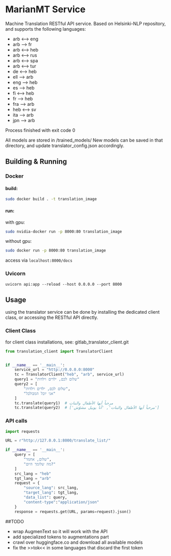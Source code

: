 
# MarianMT Service
Machine Translation RESTful API service. Based on Helsinki-NLP repository, and supports the following languages:
- arb <--> eng
- arb --> fr
- arb <--> heb
- arb <--> rus
- arb <--> spa
- arb <--> tur
- de <--> heb
- ell --> arb
- eng --> heb
- es --> heb
- fi <--> heb
- fr --> heb
- fra --> arb
- heb <--> sv
- ita --> arb
- jpn --> arb

Process finished with exit code 0


All models are stored in /trained_models/
New models can be saved in that directory, and update translator_config.json accordingly.
## Building & Running 
### Docker
#### build: 
```bash
sudo docker build . -t translation_image
```
#### run:
with gpu:
```bash
sudo nvidia-docker run -p 8000:80 translation_image
```
without gpu:
```bash
sudo docker run -p 8000:80 translation_image
```
access via ```localhost:8000/docs```

### Uvicorn
```uvicorn api:app --reload --host 0.0.0.0 --port 8000```


## Usage
using the translator service can be done by installing the dedicated client class, or accessing the RESTful API directly.
### Client Class
for client class installations, see: gitlab_translator_client.git
```python
from translation_client import TranslatorClient


if __name__ == '__main__':
    service_url = "http://0.0.0.0:8000"
    tc = TranslatorClient("heb", "arb", service_url)
    query1 = "שלום לכם, ילדים וילדות"
    query2 = [
        "שלום לכם, ילדים וילדות",
        "אני יובל המבולבל"
    ]
    tc.translate(query1)  # مرحباً أيها الأطفال والبنات
    tc.translate(query2)  # ['مرحباً أيها الأطفال والبنات', 'أنا يوبيل مشوّش']

```

### API calls
```python
import requests

URL = r"http://127.0.0.1:8000/translate_list/"

if __name__ == '__main__':
    query = [
        "שלום, אחמד",
        "מה שלומך היום?"
    ]
    src_lang = "heb"
    tgt_lang = "arb"
    request = {
        "source_lang": src_lang,
        "target_lang": tgt_lang,
        "data_list": query,
        "content-type":"application/json"
    }
    response = requests.get(URL, params=request).json()
```


##TODO
- wrap AugmenText so it will work with the API
- add specialized tokens to augmentations part
- crawl over huggingface.co and download all available models
- fix the >>tok<< in some languages that discard the first token
